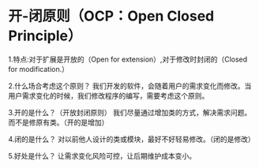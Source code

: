 ﻿# 开-闭原则（OCP：Open Closed Principle）

1.特点:对于扩展是开放的（Open for extension）,对于修改时封闭的（Closed for modification.）

2.什么场合考虑这个原则？ 我们开发的软件，会随着用户的需求变化而修改。当用户需求变化的时候，我们修改程序的编写，需要考虑这个原则。

3.开的是什么？（开放封闭原则） 我们尽量通过增加类的方式，解决需求问题。而不是修原有类。（开的是增加）

4.闭的是什么？ 对以前他人设计的类或模块，最好不好轻易修改。（闭的是修改）

5.好处是什么？ 让需求变化风险可控，让后期维护成本变小。